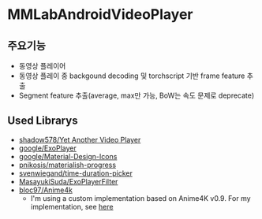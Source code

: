 # MMLabAndroidVideoPlayer
## 주요기능
 * 동영상 플레이어
 * 동영상 플레이 중 backgound decoding 및 torchscript 기반 frame feature 추출
 * Segment feature 추출(average, max만 가능, BoW는 속도 문제로 deprecate) 

## Used Librarys

* [shadow578/Yet Another Video Player](https://github.com/shadow578/YetAnotherVideoPlayer)
* [google/ExoPlayer](https://github.com/google/ExoPlayer)
* [google/Material-Design-Icons](https://github.com/google/material-design-icons)
* [pnikosis/materialish-progress](https://github.com/pnikosis/materialish-progress)
* [svenwiegand/time-duration-picker](https://github.com/svenwiegand/time-duration-picker)
* [MasayukiSuda/ExoPlayerFilter](https://github.com/MasayukiSuda/ExoPlayerFilter)
* [bloc97/Anime4k](https://github.com/bloc97/Anime4K/)
	* I'm using a custom implementation based on Anime4K v0.9. For my implementation, see [here](https://github.com/shadow578/Anime4kSharp)
